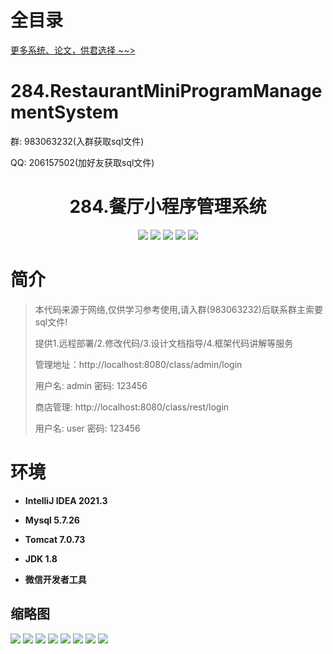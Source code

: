 # 全目录

[更多系统、论文，供君选择 ~~>](https://www.bitwise.net.cn)

# 284.RestaurantMiniProgramManagementSystem

<p>群: 983063232(入群获取sql文件)</p>
<p>QQ: 206157502(加好友获取sql文件)</p>

<p><h1 align="center">284.餐厅小程序管理系统</h1></p>


<p align="center">
	<img src="https://img.shields.io/badge/jdk-1.8-orange.svg"/>
    <img src="https://img.shields.io/badge/spring-5.x-lightgrey.svg"/>
    <img src="https://img.shields.io/badge/springmvc-3.x-blue.svg"/>
    <img src="https://img.shields.io/badge/mybatis-5.x-yellow.svg"/>
    <img src="https://img.shields.io/badge/微信小程序-5.x-green.svg"/>
</p>

# 简介

> 本代码来源于网络,仅供学习参考使用,请入群(983063232)后联系群主索要sql文件!
>
> 提供1.远程部署/2.修改代码/3.设计文档指导/4.框架代码讲解等服务
>
> 管理地址：http://localhost:8080/class/admin/login
>
> 用户名: admin   密码: 123456
>
> 商店管理: http://localhost:8080/class/rest/login
>
> 用户名: user   密码: 123456
>

>

# 环境

- <b>IntelliJ IDEA 2021.3</b>

- <b>Mysql 5.7.26</b>

- <b>Tomcat 7.0.73</b>

- <b>JDK 1.8</b>

- <b>微信开发者工具</b>




## 缩略图

![](https://bitwise.oss-cn-heyuan.aliyuncs.com/2024/9/10/4c40fb32-4389-4716-be93-e9e751298e82.png)
![](https://bitwise.oss-cn-heyuan.aliyuncs.com/2024/9/10/081fd5fc-c941-40a0-84d2-7d6c93600c6c.png)
![](https://bitwise.oss-cn-heyuan.aliyuncs.com/2024/9/10/ccfebcee-bca4-4a4a-96cb-858aeb338c54.png)
![](https://bitwise.oss-cn-heyuan.aliyuncs.com/2024/9/10/a2c04733-4e14-4be7-bdd2-911f1795022c.png)
![](https://bitwise.oss-cn-heyuan.aliyuncs.com/2024/9/10/d5a92b04-13a8-4375-b0ca-ced15df7d3cc.png)
![](https://bitwise.oss-cn-heyuan.aliyuncs.com/2024/9/10/d5a92b04-13a8-4375-b0ca-ced15df7d3cc.png)
![](https://bitwise.oss-cn-heyuan.aliyuncs.com/2024/9/10/db247ac2-a5e6-4ee4-9df9-7c31e2070f63.png)
![](https://bitwise.oss-cn-heyuan.aliyuncs.com/2024/9/10/00b8b8cd-de1c-4bd2-8f9c-50cbe162b1be.png)




